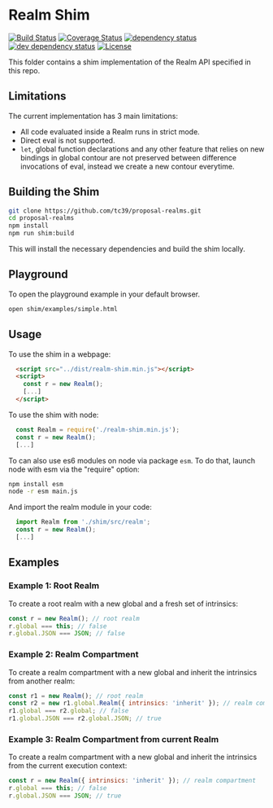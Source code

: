 # Realm Shim
[![Build Status][travis-svg]][travis-url]
[![Coverage Status][coveralls-svg]][coveralls-url]
[![dependency status][deps-svg]][deps-url]
[![dev dependency status][dev-deps-svg]][dev-deps-url]
[![License][license-image]][license-url]


This folder contains a shim implementation of the Realm API specified in this repo.

## Limitations

The current implementation has 3 main limitations:

* All code evaluated inside a Realm runs in strict mode.
* Direct eval is not supported.
* `let`, global function declarations and any other feature that relies on new bindings in global contour are not preserved between difference invocations of eval, instead we create a new contour everytime.

## Building the Shim

```bash
git clone https://github.com/tc39/proposal-realms.git
cd proposal-realms
npm install
npm run shim:build
```

This will install the necessary dependencies and build the shim locally.

## Playground

To open the playground example in your default browser.

```bash
open shim/examples/simple.html
```

## Usage

To use the shim in a webpage:
```html
  <script src="../dist/realm-shim.min.js"></script>
  <script>
    const r = new Realm();
    [...]
  </script>
```

To use the shim with node:
```js
  const Realm = require('./realm-shim.min.js');
  const r = new Realm();
  [...]
```

To can also use es6 modules on node via package `esm`. To do that, launch node with esm via the "require" option:

```bash
npm install esm
node -r esm main.js
```

And import the realm module in your code:

```js
  import Realm from './shim/src/realm';
  const r = new Realm();
  [...]
```

## Examples

### Example 1: Root Realm

To create a root realm with a new global and a fresh set of intrinsics:

```js
const r = new Realm(); // root realm
r.global === this; // false
r.global.JSON === JSON; // false
```

### Example 2: Realm Compartment

To create a realm compartment with a new global and inherit the intrinsics from another realm:

```js
const r1 = new Realm(); // root realm
const r2 = new r1.global.Realm({ intrinsics: 'inherit' }); // realm compartment
r1.global === r2.global; // false
r1.global.JSON === r2.global.JSON; // true
```

### Example 3: Realm Compartment from current Realm

To create a realm compartment with a new global and inherit the intrinsics from the current execution context:

```js
const r = new Realm({ intrinsics: 'inherit' }); // realm compartment
r.global === this; // false
r.global.JSON === JSON; // true
```

[travis-svg]: https://travis-ci.com/tc39/proposal-realms.svg?branch=master
[travis-url]: https://travis-ci.com/tc39/proposal-realms
[coveralls-svg]: https://coveralls.io/repos/github/tc39/proposal-realms/badge.svg?branch=master
[coveralls-url]: https://coveralls.io/github/tc39/proposal-realms?branch=master
[deps-svg]: https://david-dm.org/tc39/proposal-realms.svg
[deps-url]: https://david-dm.org/tc39/proposal-realms
[dev-deps-svg]: https://david-dm.org/tc39/proposal-realms/dev-status.svg
[dev-deps-url]: https://david-dm.org/tc39/proposal-realms#info=devDependencies
[license-image]: https://img.shields.io/badge/License-Apache%202.0-blue.svg
[license-url]: LICENSE

